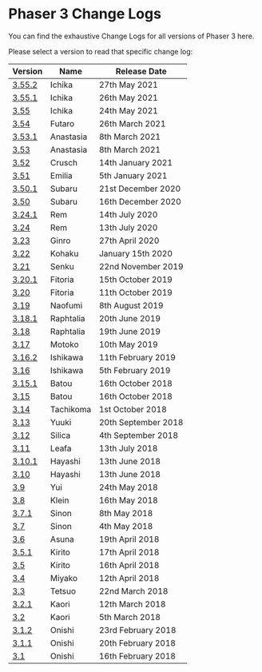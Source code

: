 # Phaser 3 Change Logs

You can find the exhaustive Change Logs for all versions of Phaser 3 here.

Please select a version to read that specific change log:

| Version | Name | Release Date |
| ------- | ---- | ------------ |
| [3.55.2](3.55.2/CHANGELOG-v3.55.2.md) | Ichika | 27th May 2021 |
| [3.55.1](3.55.1/CHANGELOG-v3.55.1.md) | Ichika | 26th May 2021 |
| [3.55](3.55/CHANGELOG-v3.55.md) | Ichika | 24th May 2021 |
| [3.54](3.54/CHANGELOG-v3.54.md) | Futaro | 26th March 2021 |
| [3.53.1](3.53.1/CHANGELOG-v3.53.1.md) | Anastasia | 8th March 2021 |
| [3.53](3.53/CHANGELOG-v3.53.md) | Anastasia | 8th March 2021 |
| [3.52](3.52/CHANGELOG-v3.52.md) | Crusch | 14th January 2021 |
| [3.51](3.51/CHANGELOG-v3.51.md) | Emilia | 5th January 2021 |
| [3.50.1](3.50.1/CHANGELOG-v3.50.1.md) | Subaru | 21st December 2020 |
| [3.50](3.50/CHANGELOG-v3.50.md) | Subaru | 16th December 2020 |
| [3.24.1](3.24.1/CHANGELOG-v3.24.1.md) | Rem | 14th July 2020 |
| [3.24](3.24/CHANGELOG-v3.24.md) | Rem | 13th July 2020 |
| [3.23](3.23/CHANGELOG-v3.23.md) | Ginro | 27th April 2020 |
| [3.22](3.22/CHANGELOG-v3.22.md) | Kohaku | January 15th 2020 |
| [3.21](3.21/CHANGELOG-v3.21.md) | Senku | 22nd November 2019 |
| [3.20.1](3.20.1/CHANGELOG-v3.20.1.md) | Fitoria | 15th October 2019 |
| [3.20](3.20/CHANGELOG-v3.20.md) | Fitoria | 11th October 2019 |
| [3.19](3.19/CHANGELOG-v3.19.md) | Naofumi | 8th August 2019 |
| [3.18.1](3.18.1/CHANGELOG-v3.18.1.md) | Raphtalia | 20th June 2019 |
| [3.18](3.18/CHANGELOG-v3.18.md) | Raphtalia | 19th June 2019 |
| [3.17](3.17/CHANGELOG-v3.17.md) | Motoko | 10th May 2019 |
| [3.16.2](3.16.2/CHANGELOG-v3.16.2.md) | Ishikawa | 11th February 2019 |
| [3.16](3.16/CHANGELOG-v3.16.md) | Ishikawa | 5th February 2019 |
| [3.15.1](3.15.1/CHANGELOG-v3.15.1.md) | Batou | 16th October 2018 |
| [3.15](3.15/CHANGELOG-v3.15.md) | Batou | 16th October 2018 |
| [3.14](3.14/CHANGELOG-v3.14.md) | Tachikoma | 1st October 2018 |
| [3.13](3.13/CHANGELOG-v3.13.md) | Yuuki | 20th September 2018 |
| [3.12](3.12/CHANGELOG-v3.12.md) | Silica | 4th September 2018 |
| [3.11](3.11/CHANGELOG-v3.11.md) | Leafa | 13th July 2018 |
| [3.10.1](3.10.1/CHANGELOG-v3.10.1.md) | Hayashi | 13th June 2018 |
| [3.10](3.10/CHANGELOG-v3.10.md) | Hayashi | 13th June 2018 |
| [3.9](3.9/CHANGELOG-v3.9.md) | Yui | 24th May 2018 |
| [3.8](3.8/CHANGELOG-v3.8.md) | Klein | 16th May 2018 |
| [3.7.1](3.7.1/CHANGELOG-v3.7.1.md) | Sinon | 8th May 2018 |
| [3.7](3.7/CHANGELOG-v3.7.md) | Sinon | 4th May 2018 |
| [3.6](3.6/CHANGELOG-v3.6.md) | Asuna | 19th April 2018 |
| [3.5.1](3.5.1/CHANGELOG-v3.5.1.md) | Kirito | 17th April 2018 |
| [3.5](3.5/CHANGELOG-v3.5.md) | Kirito | 16th April 2018 |
| [3.4](3.4/CHANGELOG-v3.4.md) | Miyako | 12th April 2018 |
| [3.3](3.3/CHANGELOG-v3.3.md) | Tetsuo | 22nd March 2018 |
| [3.2.1](3.2.1/CHANGELOG-v3.2.1.md) | Kaori | 12th March 2018 |
| [3.2](3.2/CHANGELOG-v3.2.md) | Kaori | 5th March 2018 |
| [3.1.2](3.1.2/CHANGELOG-v3.1.2.md) | Onishi | 23rd February 2018 |
| [3.1.1](3.1.1/CHANGELOG-v3.1.1.md) | Onishi | 20th February 2018 |
| [3.1](3.1/CHANGELOG-v3.1.md) | Onishi | 16th February 2018 |
